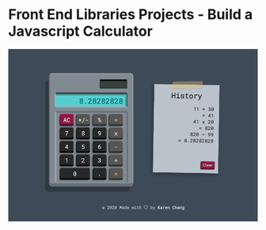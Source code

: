 # Front End Libraries Projects - Build a Javascript Calculator

![Javascript Calculator](https://github.com/karen-developer/javascript-calculator/blob/main/javaScript-calculator.jpg?raw=true)
